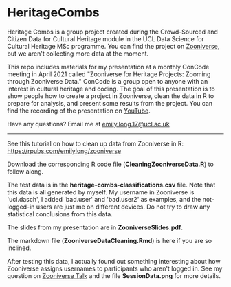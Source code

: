 # HeritageCombs

Heritage Combs is a group project created during the Crowd-Sourced and Citizen Data for Cultural Heritage module in the UCL Data Science for Cultural Heritage MSc programme. You can find the project on [Zooniverse](https://www.zooniverse.org/projects/ucl-dot-dasch/heritage-combs), but we aren't collecting more data at the moment.

This repo includes materials for my presentation at a monthly ConCode meeting in April 2021 called "Zooniverse for Heritage Projects: Zooming through Zooniverse Data." ConCode is a group open to anyone with an interest in cultural heritage and coding. The goal of this presentation is to show people how to create a project in Zooniverse, clean the data in R to prepare for analysis, and present some results from the project. You can find the recording of the presentation on [YouTube](https://youtu.be/HObswhR3h8c).

Have any questions? Email me at emily.long.17@ucl.ac.uk

- - -

See this tutorial on how to clean up data from Zooniverse in R: https://rpubs.com/emilylong/zooniverse

Download the corresponding R code file (**CleaningZooniverseData.R**) to follow along. 

The test data is in the **heritage-combs-classifications.csv** file. Note that this data is all generated by myself. My username in Zooniverse is 'ucl.dasch', I added 'bad.user' and 'bad.user2' as examples, and the not-logged-in users are just me on different devices. Do not try to draw any statistical conclusions from this data. 

The slides from my presentation are in **ZooniverseSlides.pdf**.

The markdown file (**ZooniverseDataCleaning.Rmd**) is here if you are so inclined.

After testing this data, I actually found out something interesting about how Zooniverse assigns usernames to participants who aren't logged in. See my question on [Zooniverse Talk](https://www.zooniverse.org/talk/18/1946121) and the file **SessionData.png** for more details.


